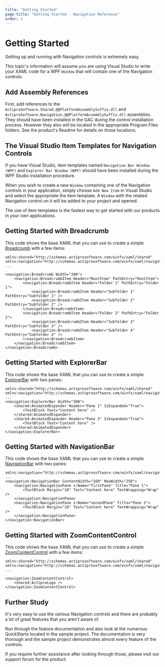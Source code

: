 ```yaml
---
title: "Getting Started"
page-title: "Getting Started - Navigation Reference"
order: 2
---
```

# Getting Started

Getting up and running with Navigation controls is extremely easy.

This topic's information will assume you are using Visual Studio to write your XAML code for a WPF `Window` that will contain one of the Navigation controls.

## Add Assembly References

First, add references to the `ActiproSoftware.Shared.@@PlatformAssemblySuffix.dll` and `ActiproSoftware.Navigation.@@PlatformAssemblySuffix.dll` assemblies.  They should have been installed in the GAC during the control installation process.  However they also will be located in the appropriate Program Files folders.  See the product's Readme for details on those locations.

## The Visual Studio Item Templates for Navigation Controls

If you have Visual Studio, item templates named `Navigation Bar Window (WPF)` and `Explorer Bar Window (WPF)` should have been installed during the WPF Studio installation procedure.

When you wish to create a new `Window` containing one of the Navigation controls in your application, simply choose `Add New Item` in Visual Studio and select the appropriate the item template.  A `Window` with the related Navigation control on it will be added to your project and opened.

The use of item templates is the fastest way to get started with our products in your own applications.

## Getting Started with Breadcrumb

This code shows the base XAML that you can use to create a simple [Breadcrumb](xref:@ActiproUIRoot.Controls.Navigation.Breadcrumb) with a few items:

```xaml
xmlns:shared="http://schemas.actiprosoftware.com/winfx/xaml/shared"     
xmlns:navigation="http://schemas.actiprosoftware.com/winfx/xaml/navigation"     
...

<navigation:Breadcrumb Width="200">
	<navigation:BreadcrumbItem Header="RootItem" PathEntry="RootItem">
		<navigation:BreadcrumbItem Header="Folder 1" PathEntry="Folder 1">
			<navigation:BreadcrumbItem Header="Subfolder 1" PathEntry="Subfolder 1" />
			<navigation:BreadcrumbItem Header="Subfolder 2" PathEntry="Subfolder 2" />
		</navigation:BreadcrumbItem>
		<navigation:BreadcrumbItem Header="Folder 2" PathEntry="Folder 2">
			<navigation:BreadcrumbItem Header="Subfolder 3" PathEntry="Subfolder 3" />
			<navigation:BreadcrumbItem Header="Subfolder 4" PathEntry="Subfolder 4" />
		</navigation:BreadcrumbItem>
	</navigation:BreadcrumbItem>
</navigation:Breadcrumb>
```

## Getting Started with ExplorerBar

This code shows the base XAML that you can use to create a simple [ExplorerBar](xref:@ActiproUIRoot.Controls.Navigation.ExplorerBar) with two panes:

```xaml
xmlns:shared="http://schemas.actiprosoftware.com/winfx/xaml/shared"     
xmlns:navigation="http://schemas.actiprosoftware.com/winfx/xaml/navigation"     
...
<navigation:ExplorerBar Width="200">
	<shared:AnimatedExpander Header="Pane 1" IsExpanded="True">
		<TextBlock Text="Content here" />
	</shared:AnimatedExpander>
	<shared:AnimatedExpander Header="Pane 2" IsExpanded="True">
		<TextBlock Text="Content here" />
	</shared:AnimatedExpander>
</navigation:ExplorerBar>
```

## Getting Started with NavigationBar

This code shows the base XAML that you can use to create a simple [NavigationBar](xref:@ActiproUIRoot.Controls.Navigation.NavigationBar) with two panes:

```xaml
xmlns:navigation="http://schemas.actiprosoftware.com/winfx/xaml/navigation"     
...
<navigation:NavigationBar ContentWidth="160" MaxWidth="250">
	<navigation:NavigationPane x:Name="firstPane" Title="Pane 1">
		<TextBlock Margin="10" Text="Content here" TextWrapping="Wrap" />
	</navigation:NavigationPane>
	<navigation:NavigationPane x:Name="secondPane" Title="Pane 2">
		<TextBlock Margin="10" Text="Content here" TextWrapping="Wrap" />
	</navigation:NavigationPane>
</navigation:NavigationBar>
```

## Getting Started with ZoomContentControl

This code shows the base XAML that you can use to create a simple [ZoomContentControl](xref:@ActiproUIRoot.Controls.Navigation.ZoomContentControl) with a few items:

```xaml
xmlns:shared="http://schemas.actiprosoftware.com/winfx/xaml/shared"     
xmlns:navigation="http://schemas.actiprosoftware.com/winfx/xaml/navigation"     
...

<navigation:ZoomContentControl>
	<shared:ActiproLogo />
</navigation:ZoomContentControl>
```

## Further Study

It's very easy to use the various Navigation controls and there are probably a lot of great features that you aren't aware of.

Run through the feature documentation and also look at the numerous QuickStarts located in the sample project.  The documentation is very thorough and the sample project demonstrates almost every feature of the controls.

If you require further assistance after looking through those, please visit our support forum for the product.
